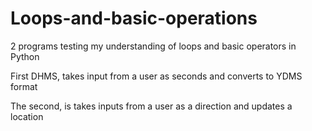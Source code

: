 # Loops-and-basic-operations
2 programs testing my understanding of loops and basic operators in Python

First DHMS, takes input from a user as seconds and converts to YDMS format

The second, is takes inputs from a user as a direction and updates a location
